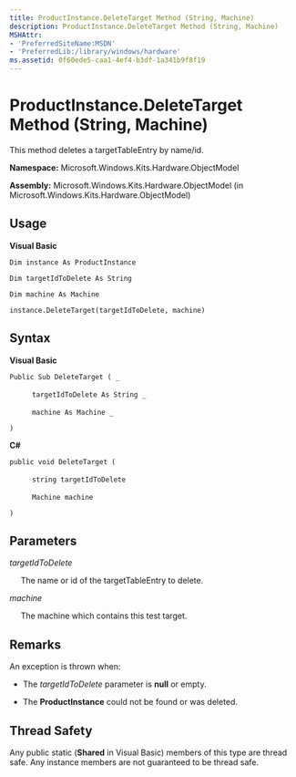 ```yaml
---
title: ProductInstance.DeleteTarget Method (String, Machine)
description: ProductInstance.DeleteTarget Method (String, Machine)
MSHAttr:
- 'PreferredSiteName:MSDN'
- 'PreferredLib:/library/windows/hardware'
ms.assetid: 0f60ede5-caa1-4ef4-b3df-1a341b9f8f19
---
```


# ProductInstance.DeleteTarget Method (String, Machine)


This method deletes a targetTableEntry by name/id.

**Namespace:** Microsoft.Windows.Kits.Hardware.ObjectModel

**Assembly:** Microsoft.Windows.Kits.Hardware.ObjectModel (in Microsoft.Windows.Kits.Hardware.ObjectModel)

## <span id="Usage"></span><span id="usage"></span><span id="USAGE"></span>Usage


**Visual Basic**

`Dim instance As ProductInstance`

`Dim targetIdToDelete As String`

`Dim machine As Machine`

`instance.DeleteTarget(targetIdToDelete, machine)`

## <span id="Syntax"></span><span id="syntax"></span><span id="SYNTAX"></span>Syntax


**Visual Basic**

`Public Sub DeleteTarget ( _`

          `targetIdToDelete As String _`

          `machine As Machine _`

`)`

**C#**

`public void DeleteTarget (`

          `string targetIdToDelete`

          `Machine machine`

`)`

## <span id="Parameters"></span><span id="parameters"></span><span id="PARAMETERS"></span>Parameters


*targetIdToDelete*

     The name or id of the targetTableEntry to delete.

*machine*

     The machine which contains this test target.

## <span id="Remarks"></span><span id="remarks"></span><span id="REMARKS"></span>Remarks


An exception is thrown when:

-   The *targetIdToDelete* parameter is **null** or empty.

-   The **ProductInstance** could not be found or was deleted.

## <span id="Thread_Safety"></span><span id="thread_safety"></span><span id="THREAD_SAFETY"></span>Thread Safety


Any public static (**Shared** in Visual Basic) members of this type are thread safe. Any instance members are not guaranteed to be thread safe.

 

 






